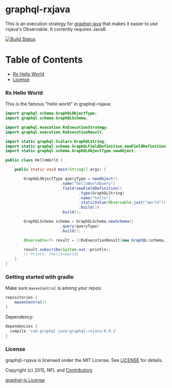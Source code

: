 # graphql-rxjava

This is an execution strategy for [graphql-java](https://github.com/andimarek/graphql-java) that makes
it easier to use rxjava's Observable. It currently requires Java8.

[![Build Status](https://travis-ci.org/nfl/graphql-rxjava.svg)](https://travis-ci.org/nfl/graphql-rxjava)

# Table of Contents

- [Rx Hello World](#hello-world)
- [License](#license)


### Rx Hello World

This is the famous "hello world" in graphql-rxjava:

```java
import graphql.schema.GraphQLObjectType;
import graphql.schema.GraphQLSchema;

import graphql.execution.RxExecutionStrategy;
import graphql.execution.RxExecutionResult;

import static graphql.Scalars.GraphQLString;
import static graphql.schema.GraphQLFieldDefinition.newFieldDefinition;
import static graphql.schema.GraphQLObjectType.newObject;

public class HelloWorld {

    public static void main(String[] args) {

        GraphQLObjectType queryType = newObject()
                        .name("helloWorldQuery")
                        .field(newFieldDefinition()
                                .type(GraphQLString)
                                .name("hello")
                                .staticValue(Observable.just("world")))
                                .build())
                        .build();

        GraphQLSchema schema = GraphQLSchema.newSchema()
                        .query(queryType)
                        .build();

        Observable<?> result = ((RxExecutionResult)new GraphQL(schema, new RxExecutionStrategy()).execute("{hello}")).getDataObservable();

        result.subscribe(System.out::println);
        // Prints: {hello=world}
    }
}
```

### Getting started with gradle

Make sure `mavenCentral` is among your repos:

```groovy
repositories {
    mavenCentral()
}

```
Dependency:

```groovy
dependencies {
  compile 'com.graphql-java:graphql-rxjava:0.0.1'
}

```

### License

graphql-rxjava is licensed under the MIT License. See [LICENSE](LICENSE) for details.

Copyright (c) 2015, NFL and [Contributors](https://github.com/nfl/graphql-java/graphs/contributors)

[graphql-js License](https://github.com/graphql/graphql-js/blob/master/LICENSE)

